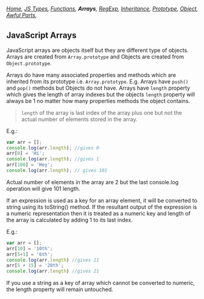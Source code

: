 ###### *[Home](https://tashbalrai.github.io)*, [JS Types](/js/index.html), [Functions](/js/functions.html), **Arrays**, [RegExp](/js/regexp.md), [Inheritance](/js/inheritance.md), [Prototype](/js/proto.md), [Object](/js/object.md), [Awful Parts](/js/awful.md),

## JavaScript Arrays
JavaScript arrays are objects itself but they are different type of objects. Arrays are created from ```Array.prototype``` and Objects are created from ```Object.prototype```.

Arrays do have many associated properties and methods which are inherited from its prototype i.e. ```Array.prototype```. E.g. Arrays have ```push()``` and ```pop()``` methods but Objects do not have. Arrays have ```length``` property which gives the length of array indexes but the objects ```length``` property will always be 1 no matter how many properties methods the object contains. 

> ```length``` of the array is last index of the array plus one but not the actual number of elements stored in the array.

E.g.:

```javascript
var arr = [];
console.log(arr.length); //gives 0
arr[0] = 'Hi';
console.log(arr.length); //gives 1
arr[100] = 'Hey';
console.log(arr.length); // gives 101
```

Actual number of elements in the array are 2 but the last console.log operation will give 101 length.

If an expression is used as a key for an array element, it will be converted to string using its toString() method. If the resultant output of the expression is a numeric representation then it is treated as a numeric key and length of the array is calculated by adding 1 to its last index.

E.g.:
```javascript
var arr = [];
arr[10] = '10th';
arr[5+1] = '6th';
console.log(arr.length) //gives 11
arr[5 + 15] = '20th';
console.log(arr.length) //gives 21
```
If you use a string as a key of array which cannot be converted to numeric, the length property will remain untouched.

